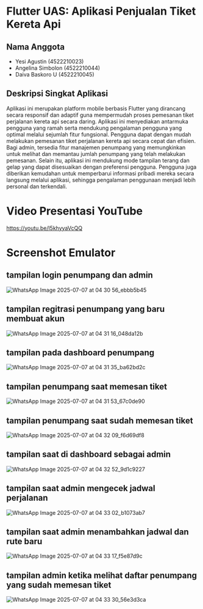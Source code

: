 # Flutter UAS: Aplikasi Penjualan Tiket Kereta Api

## Nama Anggota
- Yesi Agustin (4522210023)  
- Angelina Simbolon (4522210044)  
- Daiva Baskoro U (4522210045)

## Deskripsi Singkat Aplikasi
Aplikasi ini merupakan platform mobile berbasis Flutter yang dirancang secara responsif dan adaptif guna mempermudah proses pemesanan tiket perjalanan kereta api secara daring. Aplikasi ini menyediakan antarmuka pengguna yang ramah serta mendukung pengalaman pengguna yang optimal melalui sejumlah fitur fungsional. Pengguna dapat dengan mudah melakukan pemesanan tiket perjalanan kereta api secara cepat dan efisien. Bagi admin, tersedia fitur manajemen penumpang yang memungkinkan untuk melihat dan memantau jumlah penumpang yang telah melakukan pemesanan. Selain itu, aplikasi ini mendukung mode tampilan terang dan gelap yang dapat disesuaikan dengan preferensi pengguna. Pengguna juga diberikan kemudahan untuk memperbarui informasi pribadi mereka secara langsung melalui aplikasi, sehingga pengalaman penggunaan menjadi lebih personal dan terkendali.

# Video Presentasi YouTube
https://youtu.be/l5khyyaVcQQ 

# Screenshot Emulator
## tampilan login penumpang dan admin 
![WhatsApp Image 2025-07-07 at 04 30 56_ebbb5b45](https://github.com/user-attachments/assets/d71210e4-628f-446e-8e80-bbb402c57527)
## tampilan regitrasi penumpang yang baru membuat akun
![WhatsApp Image 2025-07-07 at 04 31 16_048da12b](https://github.com/user-attachments/assets/30c522b8-5610-4778-bc52-a4a24877547a)
## tampilan pada dashboard penumpang
![WhatsApp Image 2025-07-07 at 04 31 35_ba62bd2c](https://github.com/user-attachments/assets/2774bb45-34a6-4f1a-8fd9-3e04fbfc18f8)
## tampilan penumpang saat memesan tiket
![WhatsApp Image 2025-07-07 at 04 31 53_67c0de90](https://github.com/user-attachments/assets/a9175265-006e-4edd-aa4e-902b0eea406c)
## tampilan penumpang saat sudah memesan tiket
![WhatsApp Image 2025-07-07 at 04 32 09_f6d69df8](https://github.com/user-attachments/assets/7667d154-174c-49e4-a1c6-cf9c248d46a1)
## tampilan saat di dashboard sebagai admin
![WhatsApp Image 2025-07-07 at 04 32 52_9d1c9227](https://github.com/user-attachments/assets/2f14b9d5-503c-4287-a37c-442820efcdeb)
## tampilan saat admin mengecek jadwal perjalanan
![WhatsApp Image 2025-07-07 at 04 33 02_b1073ab7](https://github.com/user-attachments/assets/bd84d026-4338-4d4b-85ca-2d2087359ddb)
## tampilan saat admin menambahkan jadwal dan rute baru
![WhatsApp Image 2025-07-07 at 04 33 17_f5e87d9c](https://github.com/user-attachments/assets/51194581-9943-4d5e-80a0-6ddf66f24e66)
## tampilan admin ketika melihat daftar penumpang yang sudah memesan tiket
![WhatsApp Image 2025-07-07 at 04 33 30_56e3d3ca](https://github.com/user-attachments/assets/1905e782-90e3-4cd6-b9b4-76ecb4bbf1d6)
